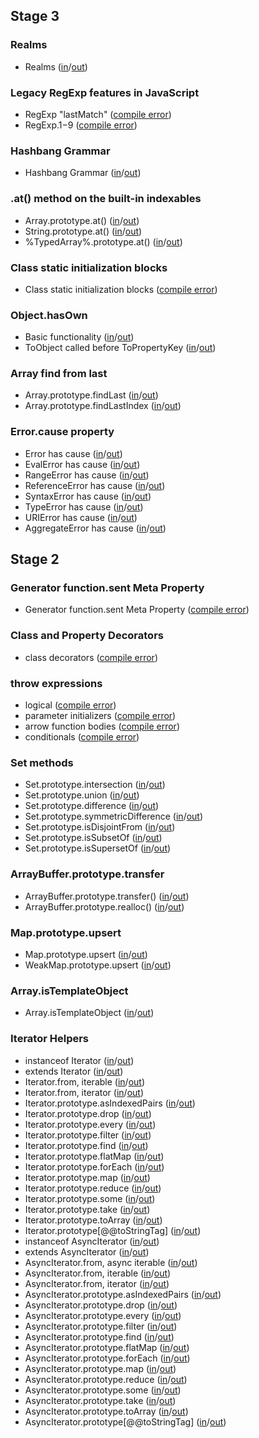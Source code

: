 
## Stage 3

### Realms
- Realms ([in](https://github.com/teppeis/closure-compiler-es6-compat-table/blob/master/esnext/nightly/Stage_3/Realms/in.js)/[out](https://github.com/teppeis/closure-compiler-es6-compat-table/blob/master/esnext/nightly/Stage_3/Realms/out.js))

### Legacy RegExp features in JavaScript
- RegExp "lastMatch" ([compile error](https://github.com/teppeis/closure-compiler-es6-compat-table/blob/master/esnext/nightly/Stage_3/Legacy_RegExp_features_in_JavaScript/RegExp_lastMatch/error.txt))
- RegExp.$1-$9 ([compile error](https://github.com/teppeis/closure-compiler-es6-compat-table/blob/master/esnext/nightly/Stage_3/Legacy_RegExp_features_in_JavaScript/RegExp.%241-%249/error.txt))

### Hashbang Grammar
- Hashbang Grammar ([in](https://github.com/teppeis/closure-compiler-es6-compat-table/blob/master/esnext/nightly/Stage_3/Hashbang_Grammar/in.js)/[out](https://github.com/teppeis/closure-compiler-es6-compat-table/blob/master/esnext/nightly/Stage_3/Hashbang_Grammar/out.js))

### .at() method on the built-in indexables
- Array.prototype.at() ([in](https://github.com/teppeis/closure-compiler-es6-compat-table/blob/master/esnext/nightly/Stage_3/.at___method_on_the_built-in_indexables/Array.prototype.at__/in.js)/[out](https://github.com/teppeis/closure-compiler-es6-compat-table/blob/master/esnext/nightly/Stage_3/.at___method_on_the_built-in_indexables/Array.prototype.at__/out.js))
- String.prototype.at() ([in](https://github.com/teppeis/closure-compiler-es6-compat-table/blob/master/esnext/nightly/Stage_3/.at___method_on_the_built-in_indexables/String.prototype.at__/in.js)/[out](https://github.com/teppeis/closure-compiler-es6-compat-table/blob/master/esnext/nightly/Stage_3/.at___method_on_the_built-in_indexables/String.prototype.at__/out.js))
- %TypedArray%.prototype.at() ([in](https://github.com/teppeis/closure-compiler-es6-compat-table/blob/master/esnext/nightly/Stage_3/.at___method_on_the_built-in_indexables/%25TypedArray%25.prototype.at__/in.js)/[out](https://github.com/teppeis/closure-compiler-es6-compat-table/blob/master/esnext/nightly/Stage_3/.at___method_on_the_built-in_indexables/%25TypedArray%25.prototype.at__/out.js))

### Class static initialization blocks
- Class static initialization blocks ([compile error](https://github.com/teppeis/closure-compiler-es6-compat-table/blob/master/esnext/nightly/Stage_3/Class_static_initialization_blocks/error.txt))

### Object.hasOwn
- Basic functionality ([in](https://github.com/teppeis/closure-compiler-es6-compat-table/blob/master/esnext/nightly/Stage_3/Object.hasOwn/Basic_functionality/in.js)/[out](https://github.com/teppeis/closure-compiler-es6-compat-table/blob/master/esnext/nightly/Stage_3/Object.hasOwn/Basic_functionality/out.js))
- ToObject called before ToPropertyKey ([in](https://github.com/teppeis/closure-compiler-es6-compat-table/blob/master/esnext/nightly/Stage_3/Object.hasOwn/ToObject_called_before_ToPropertyKey/in.js)/[out](https://github.com/teppeis/closure-compiler-es6-compat-table/blob/master/esnext/nightly/Stage_3/Object.hasOwn/ToObject_called_before_ToPropertyKey/out.js))

### Array find from last
- Array.prototype.findLast ([in](https://github.com/teppeis/closure-compiler-es6-compat-table/blob/master/esnext/nightly/Stage_3/Array_find_from_last/Array.prototype.findLast/in.js)/[out](https://github.com/teppeis/closure-compiler-es6-compat-table/blob/master/esnext/nightly/Stage_3/Array_find_from_last/Array.prototype.findLast/out.js))
- Array.prototype.findLastIndex ([in](https://github.com/teppeis/closure-compiler-es6-compat-table/blob/master/esnext/nightly/Stage_3/Array_find_from_last/Array.prototype.findLastIndex/in.js)/[out](https://github.com/teppeis/closure-compiler-es6-compat-table/blob/master/esnext/nightly/Stage_3/Array_find_from_last/Array.prototype.findLastIndex/out.js))

### Error.cause property
- Error has cause ([in](https://github.com/teppeis/closure-compiler-es6-compat-table/blob/master/esnext/nightly/Stage_3/Error.cause_property/Error_has_cause/in.js)/[out](https://github.com/teppeis/closure-compiler-es6-compat-table/blob/master/esnext/nightly/Stage_3/Error.cause_property/Error_has_cause/out.js))
- EvalError has cause ([in](https://github.com/teppeis/closure-compiler-es6-compat-table/blob/master/esnext/nightly/Stage_3/Error.cause_property/EvalError_has_cause/in.js)/[out](https://github.com/teppeis/closure-compiler-es6-compat-table/blob/master/esnext/nightly/Stage_3/Error.cause_property/EvalError_has_cause/out.js))
- RangeError has cause ([in](https://github.com/teppeis/closure-compiler-es6-compat-table/blob/master/esnext/nightly/Stage_3/Error.cause_property/RangeError_has_cause/in.js)/[out](https://github.com/teppeis/closure-compiler-es6-compat-table/blob/master/esnext/nightly/Stage_3/Error.cause_property/RangeError_has_cause/out.js))
- ReferenceError has cause ([in](https://github.com/teppeis/closure-compiler-es6-compat-table/blob/master/esnext/nightly/Stage_3/Error.cause_property/ReferenceError_has_cause/in.js)/[out](https://github.com/teppeis/closure-compiler-es6-compat-table/blob/master/esnext/nightly/Stage_3/Error.cause_property/ReferenceError_has_cause/out.js))
- SyntaxError has cause ([in](https://github.com/teppeis/closure-compiler-es6-compat-table/blob/master/esnext/nightly/Stage_3/Error.cause_property/SyntaxError_has_cause/in.js)/[out](https://github.com/teppeis/closure-compiler-es6-compat-table/blob/master/esnext/nightly/Stage_3/Error.cause_property/SyntaxError_has_cause/out.js))
- TypeError has cause ([in](https://github.com/teppeis/closure-compiler-es6-compat-table/blob/master/esnext/nightly/Stage_3/Error.cause_property/TypeError_has_cause/in.js)/[out](https://github.com/teppeis/closure-compiler-es6-compat-table/blob/master/esnext/nightly/Stage_3/Error.cause_property/TypeError_has_cause/out.js))
- URIError has cause ([in](https://github.com/teppeis/closure-compiler-es6-compat-table/blob/master/esnext/nightly/Stage_3/Error.cause_property/URIError_has_cause/in.js)/[out](https://github.com/teppeis/closure-compiler-es6-compat-table/blob/master/esnext/nightly/Stage_3/Error.cause_property/URIError_has_cause/out.js))
- AggregateError has cause ([in](https://github.com/teppeis/closure-compiler-es6-compat-table/blob/master/esnext/nightly/Stage_3/Error.cause_property/AggregateError_has_cause/in.js)/[out](https://github.com/teppeis/closure-compiler-es6-compat-table/blob/master/esnext/nightly/Stage_3/Error.cause_property/AggregateError_has_cause/out.js))

## Stage 2

### Generator function.sent Meta Property
- Generator function.sent Meta Property ([compile error](https://github.com/teppeis/closure-compiler-es6-compat-table/blob/master/esnext/nightly/Stage_2/Generator_function.sent_Meta_Property/error.txt))

### Class and Property Decorators
- class decorators ([compile error](https://github.com/teppeis/closure-compiler-es6-compat-table/blob/master/esnext/nightly/Stage_2/Class_and_Property_Decorators/class_decorators/error.txt))

### throw expressions
- logical ([compile error](https://github.com/teppeis/closure-compiler-es6-compat-table/blob/master/esnext/nightly/Stage_2/throw_expressions/logical/error.txt))
- parameter initializers ([compile error](https://github.com/teppeis/closure-compiler-es6-compat-table/blob/master/esnext/nightly/Stage_2/throw_expressions/parameter_initializers/error.txt))
- arrow function bodies ([compile error](https://github.com/teppeis/closure-compiler-es6-compat-table/blob/master/esnext/nightly/Stage_2/throw_expressions/arrow_function_bodies/error.txt))
- conditionals ([compile error](https://github.com/teppeis/closure-compiler-es6-compat-table/blob/master/esnext/nightly/Stage_2/throw_expressions/conditionals/error.txt))

### Set methods
- Set.prototype.intersection ([in](https://github.com/teppeis/closure-compiler-es6-compat-table/blob/master/esnext/nightly/Stage_2/Set_methods/Set.prototype.intersection/in.js)/[out](https://github.com/teppeis/closure-compiler-es6-compat-table/blob/master/esnext/nightly/Stage_2/Set_methods/Set.prototype.intersection/out.js))
- Set.prototype.union ([in](https://github.com/teppeis/closure-compiler-es6-compat-table/blob/master/esnext/nightly/Stage_2/Set_methods/Set.prototype.union/in.js)/[out](https://github.com/teppeis/closure-compiler-es6-compat-table/blob/master/esnext/nightly/Stage_2/Set_methods/Set.prototype.union/out.js))
- Set.prototype.difference ([in](https://github.com/teppeis/closure-compiler-es6-compat-table/blob/master/esnext/nightly/Stage_2/Set_methods/Set.prototype.difference/in.js)/[out](https://github.com/teppeis/closure-compiler-es6-compat-table/blob/master/esnext/nightly/Stage_2/Set_methods/Set.prototype.difference/out.js))
- Set.prototype.symmetricDifference ([in](https://github.com/teppeis/closure-compiler-es6-compat-table/blob/master/esnext/nightly/Stage_2/Set_methods/Set.prototype.symmetricDifference/in.js)/[out](https://github.com/teppeis/closure-compiler-es6-compat-table/blob/master/esnext/nightly/Stage_2/Set_methods/Set.prototype.symmetricDifference/out.js))
- Set.prototype.isDisjointFrom ([in](https://github.com/teppeis/closure-compiler-es6-compat-table/blob/master/esnext/nightly/Stage_2/Set_methods/Set.prototype.isDisjointFrom/in.js)/[out](https://github.com/teppeis/closure-compiler-es6-compat-table/blob/master/esnext/nightly/Stage_2/Set_methods/Set.prototype.isDisjointFrom/out.js))
- Set.prototype.isSubsetOf ([in](https://github.com/teppeis/closure-compiler-es6-compat-table/blob/master/esnext/nightly/Stage_2/Set_methods/Set.prototype.isSubsetOf/in.js)/[out](https://github.com/teppeis/closure-compiler-es6-compat-table/blob/master/esnext/nightly/Stage_2/Set_methods/Set.prototype.isSubsetOf/out.js))
- Set.prototype.isSupersetOf ([in](https://github.com/teppeis/closure-compiler-es6-compat-table/blob/master/esnext/nightly/Stage_2/Set_methods/Set.prototype.isSupersetOf/in.js)/[out](https://github.com/teppeis/closure-compiler-es6-compat-table/blob/master/esnext/nightly/Stage_2/Set_methods/Set.prototype.isSupersetOf/out.js))

### ArrayBuffer.prototype.transfer
- ArrayBuffer.prototype.transfer() ([in](https://github.com/teppeis/closure-compiler-es6-compat-table/blob/master/esnext/nightly/Stage_2/ArrayBuffer.prototype.transfer/ArrayBuffer.prototype.transfer__/in.js)/[out](https://github.com/teppeis/closure-compiler-es6-compat-table/blob/master/esnext/nightly/Stage_2/ArrayBuffer.prototype.transfer/ArrayBuffer.prototype.transfer__/out.js))
- ArrayBuffer.prototype.realloc() ([in](https://github.com/teppeis/closure-compiler-es6-compat-table/blob/master/esnext/nightly/Stage_2/ArrayBuffer.prototype.transfer/ArrayBuffer.prototype.realloc__/in.js)/[out](https://github.com/teppeis/closure-compiler-es6-compat-table/blob/master/esnext/nightly/Stage_2/ArrayBuffer.prototype.transfer/ArrayBuffer.prototype.realloc__/out.js))

### Map.prototype.upsert
- Map.prototype.upsert ([in](https://github.com/teppeis/closure-compiler-es6-compat-table/blob/master/esnext/nightly/Stage_2/Map.prototype.upsert/Map.prototype.upsert/in.js)/[out](https://github.com/teppeis/closure-compiler-es6-compat-table/blob/master/esnext/nightly/Stage_2/Map.prototype.upsert/Map.prototype.upsert/out.js))
- WeakMap.prototype.upsert ([in](https://github.com/teppeis/closure-compiler-es6-compat-table/blob/master/esnext/nightly/Stage_2/Map.prototype.upsert/WeakMap.prototype.upsert/in.js)/[out](https://github.com/teppeis/closure-compiler-es6-compat-table/blob/master/esnext/nightly/Stage_2/Map.prototype.upsert/WeakMap.prototype.upsert/out.js))

### Array.isTemplateObject
- Array.isTemplateObject ([in](https://github.com/teppeis/closure-compiler-es6-compat-table/blob/master/esnext/nightly/Stage_2/Array.isTemplateObject/in.js)/[out](https://github.com/teppeis/closure-compiler-es6-compat-table/blob/master/esnext/nightly/Stage_2/Array.isTemplateObject/out.js))

### Iterator Helpers
- instanceof Iterator ([in](https://github.com/teppeis/closure-compiler-es6-compat-table/blob/master/esnext/nightly/Stage_2/Iterator_Helpers/instanceof_Iterator/in.js)/[out](https://github.com/teppeis/closure-compiler-es6-compat-table/blob/master/esnext/nightly/Stage_2/Iterator_Helpers/instanceof_Iterator/out.js))
- extends Iterator ([in](https://github.com/teppeis/closure-compiler-es6-compat-table/blob/master/esnext/nightly/Stage_2/Iterator_Helpers/extends_Iterator/in.js)/[out](https://github.com/teppeis/closure-compiler-es6-compat-table/blob/master/esnext/nightly/Stage_2/Iterator_Helpers/extends_Iterator/out.js))
- Iterator.from, iterable ([in](https://github.com/teppeis/closure-compiler-es6-compat-table/blob/master/esnext/nightly/Stage_2/Iterator_Helpers/Iterator.from%2C_iterable/in.js)/[out](https://github.com/teppeis/closure-compiler-es6-compat-table/blob/master/esnext/nightly/Stage_2/Iterator_Helpers/Iterator.from%2C_iterable/out.js))
- Iterator.from, iterator ([in](https://github.com/teppeis/closure-compiler-es6-compat-table/blob/master/esnext/nightly/Stage_2/Iterator_Helpers/Iterator.from%2C_iterator/in.js)/[out](https://github.com/teppeis/closure-compiler-es6-compat-table/blob/master/esnext/nightly/Stage_2/Iterator_Helpers/Iterator.from%2C_iterator/out.js))
- Iterator.prototype.asIndexedPairs ([in](https://github.com/teppeis/closure-compiler-es6-compat-table/blob/master/esnext/nightly/Stage_2/Iterator_Helpers/Iterator.prototype.asIndexedPairs/in.js)/[out](https://github.com/teppeis/closure-compiler-es6-compat-table/blob/master/esnext/nightly/Stage_2/Iterator_Helpers/Iterator.prototype.asIndexedPairs/out.js))
- Iterator.prototype.drop ([in](https://github.com/teppeis/closure-compiler-es6-compat-table/blob/master/esnext/nightly/Stage_2/Iterator_Helpers/Iterator.prototype.drop/in.js)/[out](https://github.com/teppeis/closure-compiler-es6-compat-table/blob/master/esnext/nightly/Stage_2/Iterator_Helpers/Iterator.prototype.drop/out.js))
- Iterator.prototype.every ([in](https://github.com/teppeis/closure-compiler-es6-compat-table/blob/master/esnext/nightly/Stage_2/Iterator_Helpers/Iterator.prototype.every/in.js)/[out](https://github.com/teppeis/closure-compiler-es6-compat-table/blob/master/esnext/nightly/Stage_2/Iterator_Helpers/Iterator.prototype.every/out.js))
- Iterator.prototype.filter ([in](https://github.com/teppeis/closure-compiler-es6-compat-table/blob/master/esnext/nightly/Stage_2/Iterator_Helpers/Iterator.prototype.filter/in.js)/[out](https://github.com/teppeis/closure-compiler-es6-compat-table/blob/master/esnext/nightly/Stage_2/Iterator_Helpers/Iterator.prototype.filter/out.js))
- Iterator.prototype.find ([in](https://github.com/teppeis/closure-compiler-es6-compat-table/blob/master/esnext/nightly/Stage_2/Iterator_Helpers/Iterator.prototype.find/in.js)/[out](https://github.com/teppeis/closure-compiler-es6-compat-table/blob/master/esnext/nightly/Stage_2/Iterator_Helpers/Iterator.prototype.find/out.js))
- Iterator.prototype.flatMap ([in](https://github.com/teppeis/closure-compiler-es6-compat-table/blob/master/esnext/nightly/Stage_2/Iterator_Helpers/Iterator.prototype.flatMap/in.js)/[out](https://github.com/teppeis/closure-compiler-es6-compat-table/blob/master/esnext/nightly/Stage_2/Iterator_Helpers/Iterator.prototype.flatMap/out.js))
- Iterator.prototype.forEach ([in](https://github.com/teppeis/closure-compiler-es6-compat-table/blob/master/esnext/nightly/Stage_2/Iterator_Helpers/Iterator.prototype.forEach/in.js)/[out](https://github.com/teppeis/closure-compiler-es6-compat-table/blob/master/esnext/nightly/Stage_2/Iterator_Helpers/Iterator.prototype.forEach/out.js))
- Iterator.prototype.map ([in](https://github.com/teppeis/closure-compiler-es6-compat-table/blob/master/esnext/nightly/Stage_2/Iterator_Helpers/Iterator.prototype.map/in.js)/[out](https://github.com/teppeis/closure-compiler-es6-compat-table/blob/master/esnext/nightly/Stage_2/Iterator_Helpers/Iterator.prototype.map/out.js))
- Iterator.prototype.reduce ([in](https://github.com/teppeis/closure-compiler-es6-compat-table/blob/master/esnext/nightly/Stage_2/Iterator_Helpers/Iterator.prototype.reduce/in.js)/[out](https://github.com/teppeis/closure-compiler-es6-compat-table/blob/master/esnext/nightly/Stage_2/Iterator_Helpers/Iterator.prototype.reduce/out.js))
- Iterator.prototype.some ([in](https://github.com/teppeis/closure-compiler-es6-compat-table/blob/master/esnext/nightly/Stage_2/Iterator_Helpers/Iterator.prototype.some/in.js)/[out](https://github.com/teppeis/closure-compiler-es6-compat-table/blob/master/esnext/nightly/Stage_2/Iterator_Helpers/Iterator.prototype.some/out.js))
- Iterator.prototype.take ([in](https://github.com/teppeis/closure-compiler-es6-compat-table/blob/master/esnext/nightly/Stage_2/Iterator_Helpers/Iterator.prototype.take/in.js)/[out](https://github.com/teppeis/closure-compiler-es6-compat-table/blob/master/esnext/nightly/Stage_2/Iterator_Helpers/Iterator.prototype.take/out.js))
- Iterator.prototype.toArray ([in](https://github.com/teppeis/closure-compiler-es6-compat-table/blob/master/esnext/nightly/Stage_2/Iterator_Helpers/Iterator.prototype.toArray/in.js)/[out](https://github.com/teppeis/closure-compiler-es6-compat-table/blob/master/esnext/nightly/Stage_2/Iterator_Helpers/Iterator.prototype.toArray/out.js))
- Iterator.prototype[@@toStringTag] ([in](https://github.com/teppeis/closure-compiler-es6-compat-table/blob/master/esnext/nightly/Stage_2/Iterator_Helpers/Iterator.prototype___toStringTag_/in.js)/[out](https://github.com/teppeis/closure-compiler-es6-compat-table/blob/master/esnext/nightly/Stage_2/Iterator_Helpers/Iterator.prototype___toStringTag_/out.js))
- instanceof AsyncIterator ([in](https://github.com/teppeis/closure-compiler-es6-compat-table/blob/master/esnext/nightly/Stage_2/Iterator_Helpers/instanceof_AsyncIterator/in.js)/[out](https://github.com/teppeis/closure-compiler-es6-compat-table/blob/master/esnext/nightly/Stage_2/Iterator_Helpers/instanceof_AsyncIterator/out.js))
- extends AsyncIterator ([in](https://github.com/teppeis/closure-compiler-es6-compat-table/blob/master/esnext/nightly/Stage_2/Iterator_Helpers/extends_AsyncIterator/in.js)/[out](https://github.com/teppeis/closure-compiler-es6-compat-table/blob/master/esnext/nightly/Stage_2/Iterator_Helpers/extends_AsyncIterator/out.js))
- AsyncIterator.from, async iterable ([in](https://github.com/teppeis/closure-compiler-es6-compat-table/blob/master/esnext/nightly/Stage_2/Iterator_Helpers/AsyncIterator.from%2C_async_iterable/in.js)/[out](https://github.com/teppeis/closure-compiler-es6-compat-table/blob/master/esnext/nightly/Stage_2/Iterator_Helpers/AsyncIterator.from%2C_async_iterable/out.js))
- AsyncIterator.from, iterable ([in](https://github.com/teppeis/closure-compiler-es6-compat-table/blob/master/esnext/nightly/Stage_2/Iterator_Helpers/AsyncIterator.from%2C_iterable/in.js)/[out](https://github.com/teppeis/closure-compiler-es6-compat-table/blob/master/esnext/nightly/Stage_2/Iterator_Helpers/AsyncIterator.from%2C_iterable/out.js))
- AsyncIterator.from, iterator ([in](https://github.com/teppeis/closure-compiler-es6-compat-table/blob/master/esnext/nightly/Stage_2/Iterator_Helpers/AsyncIterator.from%2C_iterator/in.js)/[out](https://github.com/teppeis/closure-compiler-es6-compat-table/blob/master/esnext/nightly/Stage_2/Iterator_Helpers/AsyncIterator.from%2C_iterator/out.js))
- AsyncIterator.prototype.asIndexedPairs ([in](https://github.com/teppeis/closure-compiler-es6-compat-table/blob/master/esnext/nightly/Stage_2/Iterator_Helpers/AsyncIterator.prototype.asIndexedPairs/in.js)/[out](https://github.com/teppeis/closure-compiler-es6-compat-table/blob/master/esnext/nightly/Stage_2/Iterator_Helpers/AsyncIterator.prototype.asIndexedPairs/out.js))
- AsyncIterator.prototype.drop ([in](https://github.com/teppeis/closure-compiler-es6-compat-table/blob/master/esnext/nightly/Stage_2/Iterator_Helpers/AsyncIterator.prototype.drop/in.js)/[out](https://github.com/teppeis/closure-compiler-es6-compat-table/blob/master/esnext/nightly/Stage_2/Iterator_Helpers/AsyncIterator.prototype.drop/out.js))
- AsyncIterator.prototype.every ([in](https://github.com/teppeis/closure-compiler-es6-compat-table/blob/master/esnext/nightly/Stage_2/Iterator_Helpers/AsyncIterator.prototype.every/in.js)/[out](https://github.com/teppeis/closure-compiler-es6-compat-table/blob/master/esnext/nightly/Stage_2/Iterator_Helpers/AsyncIterator.prototype.every/out.js))
- AsyncIterator.prototype.filter ([in](https://github.com/teppeis/closure-compiler-es6-compat-table/blob/master/esnext/nightly/Stage_2/Iterator_Helpers/AsyncIterator.prototype.filter/in.js)/[out](https://github.com/teppeis/closure-compiler-es6-compat-table/blob/master/esnext/nightly/Stage_2/Iterator_Helpers/AsyncIterator.prototype.filter/out.js))
- AsyncIterator.prototype.find ([in](https://github.com/teppeis/closure-compiler-es6-compat-table/blob/master/esnext/nightly/Stage_2/Iterator_Helpers/AsyncIterator.prototype.find/in.js)/[out](https://github.com/teppeis/closure-compiler-es6-compat-table/blob/master/esnext/nightly/Stage_2/Iterator_Helpers/AsyncIterator.prototype.find/out.js))
- AsyncIterator.prototype.flatMap ([in](https://github.com/teppeis/closure-compiler-es6-compat-table/blob/master/esnext/nightly/Stage_2/Iterator_Helpers/AsyncIterator.prototype.flatMap/in.js)/[out](https://github.com/teppeis/closure-compiler-es6-compat-table/blob/master/esnext/nightly/Stage_2/Iterator_Helpers/AsyncIterator.prototype.flatMap/out.js))
- AsyncIterator.prototype.forEach ([in](https://github.com/teppeis/closure-compiler-es6-compat-table/blob/master/esnext/nightly/Stage_2/Iterator_Helpers/AsyncIterator.prototype.forEach/in.js)/[out](https://github.com/teppeis/closure-compiler-es6-compat-table/blob/master/esnext/nightly/Stage_2/Iterator_Helpers/AsyncIterator.prototype.forEach/out.js))
- AsyncIterator.prototype.map ([in](https://github.com/teppeis/closure-compiler-es6-compat-table/blob/master/esnext/nightly/Stage_2/Iterator_Helpers/AsyncIterator.prototype.map/in.js)/[out](https://github.com/teppeis/closure-compiler-es6-compat-table/blob/master/esnext/nightly/Stage_2/Iterator_Helpers/AsyncIterator.prototype.map/out.js))
- AsyncIterator.prototype.reduce ([in](https://github.com/teppeis/closure-compiler-es6-compat-table/blob/master/esnext/nightly/Stage_2/Iterator_Helpers/AsyncIterator.prototype.reduce/in.js)/[out](https://github.com/teppeis/closure-compiler-es6-compat-table/blob/master/esnext/nightly/Stage_2/Iterator_Helpers/AsyncIterator.prototype.reduce/out.js))
- AsyncIterator.prototype.some ([in](https://github.com/teppeis/closure-compiler-es6-compat-table/blob/master/esnext/nightly/Stage_2/Iterator_Helpers/AsyncIterator.prototype.some/in.js)/[out](https://github.com/teppeis/closure-compiler-es6-compat-table/blob/master/esnext/nightly/Stage_2/Iterator_Helpers/AsyncIterator.prototype.some/out.js))
- AsyncIterator.prototype.take ([in](https://github.com/teppeis/closure-compiler-es6-compat-table/blob/master/esnext/nightly/Stage_2/Iterator_Helpers/AsyncIterator.prototype.take/in.js)/[out](https://github.com/teppeis/closure-compiler-es6-compat-table/blob/master/esnext/nightly/Stage_2/Iterator_Helpers/AsyncIterator.prototype.take/out.js))
- AsyncIterator.prototype.toArray ([in](https://github.com/teppeis/closure-compiler-es6-compat-table/blob/master/esnext/nightly/Stage_2/Iterator_Helpers/AsyncIterator.prototype.toArray/in.js)/[out](https://github.com/teppeis/closure-compiler-es6-compat-table/blob/master/esnext/nightly/Stage_2/Iterator_Helpers/AsyncIterator.prototype.toArray/out.js))
- AsyncIterator.prototype[@@toStringTag] ([in](https://github.com/teppeis/closure-compiler-es6-compat-table/blob/master/esnext/nightly/Stage_2/Iterator_Helpers/AsyncIterator.prototype___toStringTag_/in.js)/[out](https://github.com/teppeis/closure-compiler-es6-compat-table/blob/master/esnext/nightly/Stage_2/Iterator_Helpers/AsyncIterator.prototype___toStringTag_/out.js))